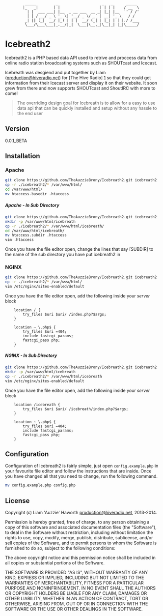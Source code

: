              _____         _                    _   _      _____ 
            |_   _|       | |                  | | | |    / __  \
              | |  ___ ___| |__  _ __ ___  __ _| |_| |__  `' / /'
              | | / __/ _ \ '_ \| '__/ _ \/ _` | __| '_ \   / /  
             _| || (_|  __/ |_) | | |  __/ (_| | |_| | | |./ /___
             \___/\___\___|_.__/|_|  \___|\__,_|\__|_| |_|\_____/
             
 Icebreath2
=========

Icebreath2 is a PHP based data API used to retrive and proccess data from online radio station broadcasting systems such as SHOUTcast and Icecast. 

Icebreath was desgiend and put together by Liam (production@hiveradio.net) for [The Hive Radio] [1] so that they could get information from their Icecast server and display it on their website. It soon grew from there and now supports SHOUTcast and ShoutIRC with more to come!

> The overriding design goal for Icebreath is to allow for a
> easy to use data api that can be quickly installed and setup
> without any hassle to the end user 

Version
----

0.0.1_BETA

Installation
--------------

### Apache

```sh
git clone https://github.com/TheAuzzieBrony/Icebreath2.git icebreath2
cp -r ./icebreath2/* /var/www/html/
cd /var/www/html/
mv htaccess.basedir .htaccess
```

##### Apache - In Sub Directory

```sh
git clone https://github.com/TheAuzzieBrony/Icebreath2.git icebreath2
mkdir -p /var/www/html/icebreath
cp -r ./icebreath2/* /var/www/html/icebreath/
cd /var/www/html/icebreath/
mv htaccess.subdir .htaccess
vim .htaccess
```
Once you have the file editor open, change the lines that say [SUBDIR] to the name of the sub directory you have put icebreath2 in


### NGINX

```sh
git clone https://github.com/TheAuzzieBrony/Icebreath2.git icebreath2
cp -r ./icebreath2/* /var/www/html/
vim /etc/nginx/sites-enabled/default
```

Once you have the file editor open, add the following inside your *server* block

```vim
    location / {
		try_files $uri $uri/ /index.php?$args;
	}
 
	location ~ \.php$ {
		try_files $uri =404;
		include fastcgi_params;
		fastcgi_pass php;
	}
```

##### NGINX - In Sub Directory

```sh
git clone https://github.com/TheAuzzieBrony/Icebreath2.git icebreath2
mkdir -p /var/www/html/icebreath
cp -r ./icebreath2/* /var/www/html/icebreath
vim /etc/nginx/sites-enabled/default
```

Once you have the file editor open, add the following inside your *server* block

```vim
    location /icebreath {
		try_files $uri $uri/ /icebreath/index.php?$args;
	}
 
	location ~ \.php$ {
		try_files $uri =404;
		include fastcgi_params;
		fastcgi_pass php;
	}
```

Configuration
----

Configuration of Icebreath2 is fairly simple, just open ```config.example.php``` in your favourite file editor and follow the instructions that are inside. Once you have changed all that you need to change, run the following command.

```sh
mv config.example.php config.php
```

License
----

Copyright (c) Liam 'Auzzie' Haworth <production@hiveradio.net>, 2013-2014.

Permission is hereby granted, free of charge, to any person obtaining a copy of this software and associated documentation files (the "Software"), to deal in the Software without restriction, including without limitation the rights to use, copy, modify, merge, publish, distribute, sublicense, and/or sell copies of the Software, and to permit persons to whom the Software is furnished to do so, subject to the following conditions:

The above copyright notice and this permission notice shall be included in all copies or substantial portions of the Software.

THE SOFTWARE IS PROVIDED "AS IS", WITHOUT WARRANTY OF ANY KIND, EXPRESS OR IMPLIED, INCLUDING BUT NOT LIMITED TO THE WARRANTIES OF MERCHANTABILITY, FITNESS FOR A PARTICULAR PURPOSE AND NONINFRINGEMENT. IN NO EVENT SHALL THE AUTHORS OR COPYRIGHT HOLDERS BE LIABLE FOR ANY CLAIM, DAMAGES OR OTHER LIABILITY, WHETHER IN AN ACTION OF CONTRACT, TORT OR OTHERWISE, ARISING FROM, OUT OF OR IN CONNECTION WITH THE SOFTWARE OR THE USE OR OTHER DEALINGS IN THE SOFTWARE.

[1]:https://hiveradio.net

